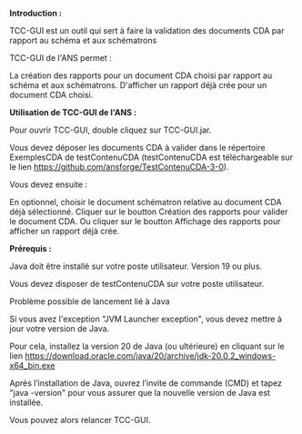 **Introduction :**

TCC-GUI est un outil qui sert à faire la validation des documents CDA par rapport au schéma et aux schématrons

TCC-GUI de l'ANS permet :

La création des rapports pour un document CDA choisi par rapport au schéma et aux schématrons.
D'afficher un rapport déjà crée pour un document CDA choisi.

**Utilisation de TCC-GUI de l'ANS :**

Pour ouvrir TCC-GUI, double cliquez sur TCC-GUI.jar.

Vous devez déposer les documents CDA à valider dans le répertoire ExemplesCDA de testContenuCDA (testContenuCDA est téléchargeable sur le lien https://github.com/ansforge/TestContenuCDA-3-0).

Vous devez ensuite :

En optionnel, choisir le document schématron relative au document CDA déjà sélectionné.
Cliquer sur le boutton Création des rapports pour valider le document CDA.
Ou cliquer sur le boutton Affichage des rapports pour afficher un rapport déjà crée.

**Prérequis :**

Java doit être installé sur votre poste utilisateur. Version 19 ou plus. 

Vous devez disposer de testContenuCDA sur votre poste utilisateur.

Problème possible de lancement lié à Java

Si vous avez l'exception "JVM Launcher exception", vous devez mettre à jour votre version de Java.

Pour cela, installez la version 20 de Java (ou ultérieure) en cliquant sur le lien https://download.oracle.com/java/20/archive/jdk-20.0.2_windows-x64_bin.exe

Après l’installation de Java, ouvrez l’invite de commande (CMD) et tapez "java -version" pour vous assurer que la nouvelle version de Java est installée.

Vous pouvez alors relancer TCC-GUI.

